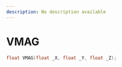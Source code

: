 ```yaml
---
description: No description available 
---
```


# VMAG

```cpp
float VMAG(float _X, float _Y, float _Z);
```